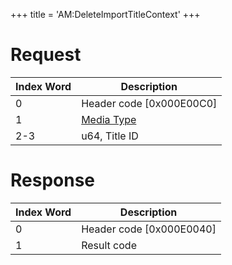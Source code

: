 +++
title = 'AM:DeleteImportTitleContext'
+++

# Request

| Index Word | Description                                            |
|------------|--------------------------------------------------------|
| 0          | Header code \[0x000E00C0\]                             |
| 1          | [Media Type](Filesystem_services#MediaType "wikilink") |
| 2-3        | u64, Title ID                                          |

# Response

| Index Word | Description                |
|------------|----------------------------|
| 0          | Header code \[0x000E0040\] |
| 1          | Result code                |